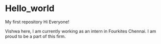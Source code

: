# Hello_world
My first repository
Hi Everyone!

Vishwa here, I am currently working as an intern in Fourkites Chennai.
I am proud to be a part of this firm.
